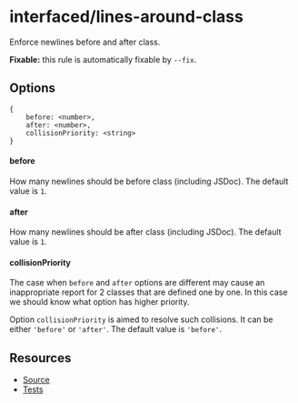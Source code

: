 # interfaced/lines-around-class

Enforce newlines before and after class.

**Fixable:** this rule is automatically fixable by `--fix`.

## Options

```
{
	before: <number>,
	after: <number>,
	collisionPriority: <string>
}
```

#### before

How many newlines should be before class (including JSDoc). The default value is `1`.

#### after

How many newlines should be after class (including JSDoc). The default value is `1`.

#### collisionPriority

The case when `before` and `after` options are different may cause an inappropriate report for 2 classes that are defined one by one.
In this case we should know what option has higher priority.

Option `collisionPriority` is aimed to resolve such collisions. It can be either `'before'` or `'after'`.
The default value is `'before'`.

## Resources

* [Source](../../lib/rules/lines-around-class.js)
* [Tests](../../test/eslint/rules/lines-around-class.js)
